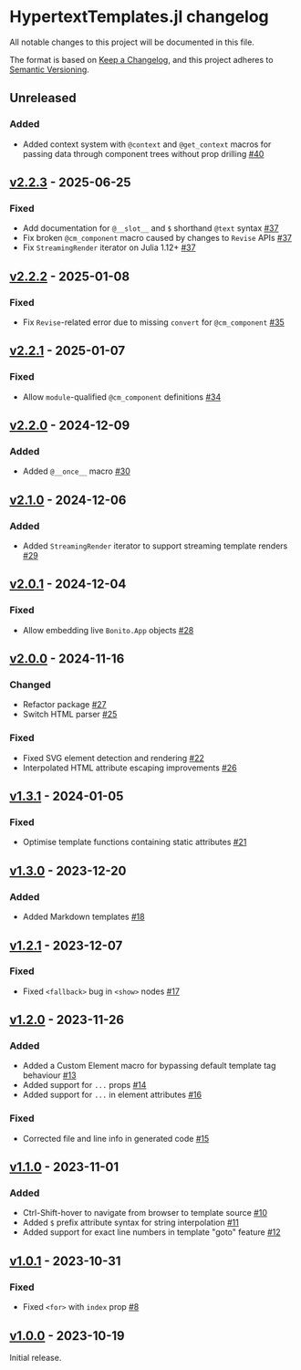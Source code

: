 # HypertextTemplates.jl changelog

All notable changes to this project will be documented in this file.

The format is based on [Keep a Changelog](https://keepachangelog.com/en/1.0.0/),
and this project adheres to [Semantic Versioning](https://semver.org/spec/v2.0.0.html).

## Unreleased

### Added

- Added context system with `@context` and `@get_context` macros for passing data through component trees without prop drilling [#40]

## [v2.2.3] - 2025-06-25

### Fixed

- Add documentation for `@__slot__` and `$` shorthand `@text` syntax [#37]
- Fix broken `@cm_component` macro caused by changes to `Revise` APIs [#37]
- Fix `StreamingRender` iterator on Julia 1.12+ [#37]

## [v2.2.2] - 2025-01-08

### Fixed

- Fix `Revise`-related error due to missing `convert` for `@cm_component` [#35]

## [v2.2.1] - 2025-01-07

### Fixed

- Allow `module`-qualified `@cm_component` definitions [#34]

## [v2.2.0] - 2024-12-09

### Added

- Added `@__once__` macro [#30]

## [v2.1.0] - 2024-12-06

### Added

- Added `StreamingRender` iterator to support streaming template renders [#29]

## [v2.0.1] - 2024-12-04

### Fixed

- Allow embedding live `Bonito.App` objects [#28]

## [v2.0.0] - 2024-11-16

### Changed

- Refactor package [#27]
- Switch HTML parser [#25]

### Fixed

- Fixed SVG element detection and rendering [#22]
- Interpolated HTML attribute escaping improvements [#26]

## [v1.3.1] - 2024-01-05

### Fixed

- Optimise template functions containing static attributes [#21]

## [v1.3.0] - 2023-12-20

### Added

- Added Markdown templates [#18]

## [v1.2.1] - 2023-12-07

### Fixed

- Fixed `<fallback>` bug in `<show>` nodes [#17]

## [v1.2.0] - 2023-11-26

### Added

- Added a Custom Element macro for bypassing default template tag behaviour [#13]
- Added support for `...` props [#14]
- Added support for `...` in element attributes [#16]

### Fixed

- Corrected file and line info in generated code [#15]

## [v1.1.0] - 2023-11-01

### Added

- Ctrl-Shift-hover to navigate from browser to template source [#10]
- Added `$` prefix attribute syntax for string interpolation [#11]
- Added support for exact line numbers in template "goto" feature [#12]

## [v1.0.1] - 2023-10-31

### Fixed

- Fixed `<for>` with `index` prop [#8]

## [v1.0.0] - 2023-10-19

Initial release.


<!-- Links generated by Changelog.jl -->

[v1.0.0]: https://github.com/MichaelHatherly/HypertextTemplates.jl/releases/tag/v1.0.0
[v1.0.1]: https://github.com/MichaelHatherly/HypertextTemplates.jl/releases/tag/v1.0.1
[v1.1.0]: https://github.com/MichaelHatherly/HypertextTemplates.jl/releases/tag/v1.1.0
[v1.2.0]: https://github.com/MichaelHatherly/HypertextTemplates.jl/releases/tag/v1.2.0
[v1.2.1]: https://github.com/MichaelHatherly/HypertextTemplates.jl/releases/tag/v1.2.1
[v1.3.0]: https://github.com/MichaelHatherly/HypertextTemplates.jl/releases/tag/v1.3.0
[v1.3.1]: https://github.com/MichaelHatherly/HypertextTemplates.jl/releases/tag/v1.3.1
[v2.0.0]: https://github.com/MichaelHatherly/HypertextTemplates.jl/releases/tag/v2.0.0
[v2.0.1]: https://github.com/MichaelHatherly/HypertextTemplates.jl/releases/tag/v2.0.1
[v2.1.0]: https://github.com/MichaelHatherly/HypertextTemplates.jl/releases/tag/v2.1.0
[v2.2.0]: https://github.com/MichaelHatherly/HypertextTemplates.jl/releases/tag/v2.2.0
[v2.2.1]: https://github.com/MichaelHatherly/HypertextTemplates.jl/releases/tag/v2.2.1
[v2.2.2]: https://github.com/MichaelHatherly/HypertextTemplates.jl/releases/tag/v2.2.2
[v2.2.3]: https://github.com/MichaelHatherly/HypertextTemplates.jl/releases/tag/v2.2.3
[#8]: https://github.com/MichaelHatherly/HypertextTemplates.jl/issues/8
[#10]: https://github.com/MichaelHatherly/HypertextTemplates.jl/issues/10
[#11]: https://github.com/MichaelHatherly/HypertextTemplates.jl/issues/11
[#12]: https://github.com/MichaelHatherly/HypertextTemplates.jl/issues/12
[#13]: https://github.com/MichaelHatherly/HypertextTemplates.jl/issues/13
[#14]: https://github.com/MichaelHatherly/HypertextTemplates.jl/issues/14
[#15]: https://github.com/MichaelHatherly/HypertextTemplates.jl/issues/15
[#16]: https://github.com/MichaelHatherly/HypertextTemplates.jl/issues/16
[#17]: https://github.com/MichaelHatherly/HypertextTemplates.jl/issues/17
[#18]: https://github.com/MichaelHatherly/HypertextTemplates.jl/issues/18
[#21]: https://github.com/MichaelHatherly/HypertextTemplates.jl/issues/21
[#22]: https://github.com/MichaelHatherly/HypertextTemplates.jl/issues/22
[#25]: https://github.com/MichaelHatherly/HypertextTemplates.jl/issues/25
[#26]: https://github.com/MichaelHatherly/HypertextTemplates.jl/issues/26
[#27]: https://github.com/MichaelHatherly/HypertextTemplates.jl/issues/27
[#28]: https://github.com/MichaelHatherly/HypertextTemplates.jl/issues/28
[#29]: https://github.com/MichaelHatherly/HypertextTemplates.jl/issues/29
[#30]: https://github.com/MichaelHatherly/HypertextTemplates.jl/issues/30
[#34]: https://github.com/MichaelHatherly/HypertextTemplates.jl/issues/34
[#35]: https://github.com/MichaelHatherly/HypertextTemplates.jl/issues/35
[#37]: https://github.com/MichaelHatherly/HypertextTemplates.jl/issues/37
[#40]: https://github.com/MichaelHatherly/HypertextTemplates.jl/issues/40
